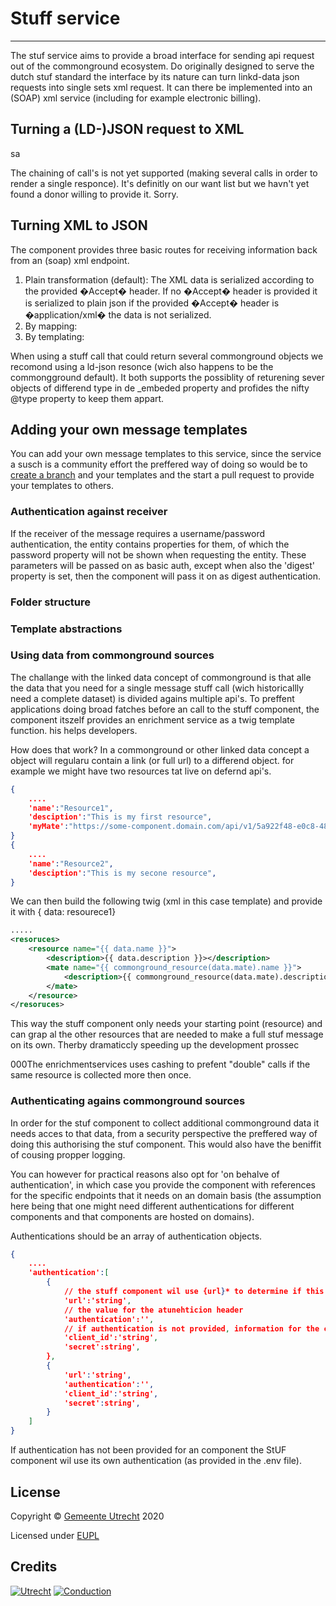 # Stuff service
-------

The stuf service aims to provide a broad interface for sending api request out of the commonground ecosystem. Do originally designed to serve the dutch stuf standard the interface by its nature can turn linkd-data json requests into single sets xml request. It can there be implemented into an (SOAP) xml service (including for example electronic billing).

## Turning a (LD-)JSON request to XML
sa

The chaining of call's is not yet supported (making several calls in order to render a single responce). It's definitly on our want list but we havn't yet found a donor willing to provide it. Sorry. 

## Turning XML to JSON

The component provides three basic routes for receiving information back from an (soap) xml endpoint. 
1.	Plain transformation (default): The XML data is serialized according to the provided �Accept� header. If no �Accept�  header is provided it is serialized to plain json if the provided  �Accept� header is �application/xml� the data is not serialized.
2.	By mapping:
3.	By templating:

When using a stuff call that could return several commonground objects we recomond using a ld-json resonce (wich also happens to be the commongground default). It both supports the possiblity of returening sever objects of differend type in de _embeded property and profides the nifty @type property to keep them appart.  

## Adding your own message templates

You can add your own message templates to this service, since the service a susch is a community effort the preffered way of doing so would be to [create a branch]() and your templates and the start a pull request to provide your templates to others.

### Authentication against receiver

If the receiver of the message requires a username/password authentication, the entity contains properties for them, of which the password property will not be shown when requesting the entity. These parameters will be passed on as basic auth, except when also the 'digest' property is set, then the component will pass it on as digest authentication.

### Folder structure 

### Template abstractions

### Using data from commonground sources

The challange with the linked data concept of commonground is that alle the data that you need for a single message stuff call (wich historicallly need a complete dataset) is divided agains multiple api's. To preffent applications doing broad fatches before an call to the stuff component, the component itszelf provides an enrichment service as a twig template function. his helps developers.

How does that work?
In a commonground or other linked data concept a object will regularu contain a link (or full url) to a differend object. for example we might have two resources tat live on defernd api's.

```json
{
	....
	'name':"Resource1",
	'desciption':"This is my first resource",
	'myMate':"https://some-component.domain.com/api/v1/5a922f48-e0c8-48e8-937a-e390867cc847",
}
{
	....
	'name':"Resource2",
	'desciption':"This is my secone resource",
}
```
We can then build the following twig (xml in this case template) and provide it with { data: resourece1}

```xml
.....
<resoruces>
	<resource name="{{ data.name }}">
		<description>{{ data.description }}></description>
		<mate name="{{ commonground_resource(data.mate).name }}">
			<description>{{ commonground_resource(data.mate).description }}></description>
		</mate>
	</resource>
</resoruces>
```

This way the stuff component only needs your starting point (resource) and can grap al the other resources that are needed to make a full stuf message on its own. Therby dramaticcly speeding up the development prossec

000The enrichmentservices uses cashing to prefent "double" calls if the same resource is collected more then once.

### Authenticating agains commonground sources

In order for the stuf component to collect additional commonground data it needs acces to that data, from a security perspective the preffered way of doing this authorising the stuf component. This would also have the beniffit of cousing propper logging. 

You can however for practical reasons also opt for 'on behalve of authentication', in which case you provide the component with references for the specific endpoints that it needs on an domain basis (the assumption here being that one might need different authentications for different components and that components are hosted on domains). 

Authentications should be an array of authentication  objects.

```json
{
	....
	'authentication':[
		{
			// the stuff component wil use {url}* to determine if this authentication should be used for a component
			'url':'string',
			// the value for the atunehticion header
			'authentication':'',
			// if authentication is not provided, information for the creation of a json web token to be set as authentication header
			'client_id':'string',
			'secret':string',
		},
		{
			'url':'string',
			'authentication':'',
			'client_id':'string',
			'secret':string',
		}
	]
}
```

If authentication has not been provided for an component the StUF component wil use its own authentication (as provided in the .env file).

## License

Copyright &copy; [Gemeente Utrecht](https://www.utrecht.nl/)  2020 

Licensed under [EUPL](https://github.com/ConductionNL/trouwencomponent/blob/master/LICENSE.md)

## Credits

[![Utrecht](https://raw.githubusercontent.com/ConductionNL/trouwencomponent/master/resources/logo-utrecht.svg?sanitize=true "Utrecht")](https://www.utrecht.nl/)
[![Conduction](https://raw.githubusercontent.com/ConductionNL/trouwencomponent/master/resources/logo-conduction.svg?sanitize=true "Conduction")](https://www.conduction.nl/)
